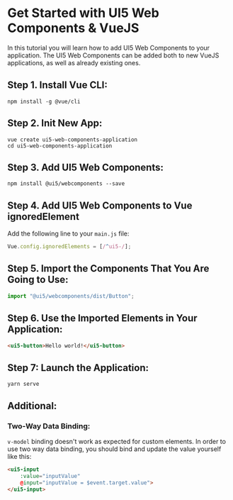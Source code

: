 # Get Started with UI5 Web Components & VueJS

In this tutorial you will learn how to add UI5 Web Components to your application. The UI5 Web Components can be added both to new VueJS applications, as well as already existing ones.

## Step 1. Install Vue CLI:
```
npm install -g @vue/cli
```

## Step 2. Init New App:
```
vue create ui5-web-components-application
cd ui5-web-components-application
```

## Step 3. Add UI5 Web Components:
```
npm install @ui5/webcomponents --save
```

## Step 4. Add UI5 Web Components to Vue ignoredElement
Add the following line to your ```main.js``` file:

```js
Vue.config.ignoredElements = [/^ui5-/];
```

## Step 5. Import the Components That You Are Going to Use:
```js
import "@ui5/webcomponents/dist/Button";
```

## Step 6. Use the Imported Elements in Your Application:
```html
<ui5-button>Hello world!</ui5-button>
```

## Step 7: Launch the Application:
```
yarn serve
```

## Additional:

### Two-Way Data Binding:

`v-model` binding doesn't work as expected for custom elements. In order to use two way data binding, you should bind and update the value yourself like this:
```html
<ui5-input
    :value="inputValue"
    @input="inputValue = $event.target.value">
</ui5-input>
```
